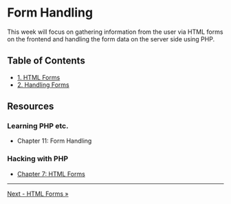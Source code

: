 # Form Handling
This week will focus on gathering information from the user via HTML forms on the frontend and handling the form data on the server side using PHP.

## Table of Contents

- [1. HTML Forms](1-HTMLForms.md)
- [2. Handling Forms](2-HandleForm.md)

## Resources

### Learning PHP etc.
- Chapter 11: Form Handling

### Hacking with PHP
- [Chapter 7: HTML Forms](http://www.hackingwithphp.com/7/0/0/html-forms)


___

[Next - HTML Forms »](1-HTMLForms.md)
